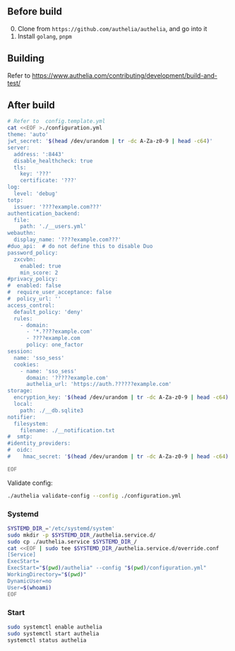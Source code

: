 ## Before build
0.  Clone from `https://github.com/authelia/authelia`, and go into it
0.  Install `golang`, `pnpm`

## Building
Refer to https://www.authelia.com/contributing/development/build-and-test/

## After build

```sh
# Refer to  config.template.yml
cat <<EOF >./configuration.yml
theme: 'auto'
jwt_secret: '$(head /dev/urandom | tr -dc A-Za-z0-9 | head -c64)'
server:
  address: ':8443'
  disable_healthcheck: true
  tls:
    key: '???'
    certificate: '???'
log:
  level: 'debug'
totp:
  issuer: '????example.com???'
authentication_backend:
  file:
    path: './__users.yml'
webauthn:
  display_name: '????example.com???'
#duo_api:  # do not define this to disable Duo
password_policy:
  zxcvbn:
    enabled: true
    min_score: 2 
#privacy_policy:
#  enabled: false
#  require_user_acceptance: false
#  policy_url: ''
access_control:
  default_policy: 'deny'
  rules:
    - domain:
      - '*.????example.com'
      - ????example.com
      policy: one_factor
session:
  name: 'sso_sess'
  cookies:
    - name: 'sso_sess'
      domain: '?????example.com'
      authelia_url: 'https://auth.??????example.com'
storage:
  encryption_key: '$(head /dev/urandom | tr -dc A-Za-z0-9 | head -c64)'
  local:
    path: ./__db.sqlite3
notifier:
  filesystem:
    filename: ./__notification.txt
#  smtp:
#identity_providers:
#  oidc:
#    hmac_secret: '$(head /dev/urandom | tr -dc A-Za-z0-9 | head -c64)'

EOF
```
Validate config:
```sh
./authelia validate-config --config ./configuration.yml
```

### Systemd
```sh
SYSTEMD_DIR_='/etc/systemd/system'
sudo mkdir -p $SYSTEMD_DIR_/authelia.service.d/
sudo cp ./authelia.service $SYSTEMD_DIR_/
cat <<EOF | sudo tee $SYSTEMD_DIR_/authelia.service.d/override.conf
[Service]
ExecStart=
ExecStart="$(pwd)/authelia" --config "$(pwd)/configuration.yml"
WorkingDirectory="$(pwd)"
DynamicUser=no
User=$(whoami)
EOF
```

### Start
```sh
sudo systemctl enable authelia 
sudo systemctl start authelia
systemctl status authelia
```